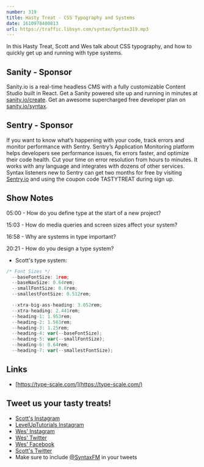 ```yaml
---
number: 319
title: Hasty Treat - CSS Typography and Systems
date: 1610978400813
url: https://traffic.libsyn.com/syntax/Syntax319.mp3
---
```


In this Hasty Treat, Scott and Wes talk about CSS typography, and how to quickly get up and running with type systems.

## Sanity - Sponsor
Sanity.io is a real-time headless CMS with a fully customizable Content Studio built in React. Get a Sanity powered site up and running in minutes at [sanity.io/create](https://www.sanity.io/create). Get an awesome supercharged free developer plan on [sanity.io/syntax](https://www.sanity.io/syntax).

## Sentry - Sponsor

If you want to know what’s happening with your code, track errors and monitor performance with Sentry. Sentry’s Application Monitoring platform helps developers see performance issues, fix errors faster, and optimize their code health. Cut your time on error resolution from hours to minutes. It works with any language and integrates with dozens of other services. Syntax listeners new to Sentry can get two months for free by visiting [Sentry.io](https://sentry.io/) and using the coupon code TASTYTREAT during sign up.

## Show Notes

05:00 - How do you define type at the start of a new project?

15:03 - How do media queries and screen sizes affect your system?

16:58 - Why are systems in type important?

20:21 - How do you design a type system?
* Scott's type system:
```jsx
/* Font Sizes */
  --baseFontSize: 1rem;
  --baseNavSize: 0.64rem;
  --smallFontSize: 0.8rem;
  --smallestFontSize: 0.512rem;

  --xtra-big-ass-heading: 3.052rem;
  --xtra-heading: 2.441rem;
  --heading-1: 1.953rem;
  --heading-2: 1.563rem;
  --heading-3: 1.25rem;
  --heading-4: var(--baseFontSize);
  --heading-5: var(--smallFontSize);
  --heading-6: 0.64rem;
  --heading-7: var(--smallestFontSize);
```

## Links
* [https://type-scale.com/](https://type-scale.com/)

## Tweet us your tasty treats!
* [Scott's Instagram](https://www.instagram.com/stolinski/)
* [LevelUpTutorials Instagram](https://www.instagram.com/LevelUpTutorials/)
* [Wes' Instagram](https://www.instagram.com/wesbos/)
* [Wes' Twitter](https://twitter.com/wesbos)
* [Wes' Facebook](https://www.facebook.com/wesbos.developer)
* [Scott's Twitter](https://twitter.com/stolinski)
* Make sure to include [@SyntaxFM](https://twitter.com/SyntaxFM) in your tweets
